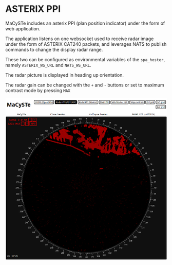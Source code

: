 # ASTERIX PPI

MaCySTe includes an asterix PPI (plan position indicator) under the form of web application.

The application listens on one websocket used to receive radar image under the form of ASTERIX CAT240 packets, and leverages NATS to publish commands to change the display radar range.

These two can be configured as environmental variables of the `spa_hoster`, namely `ASTERIX_WS_URL` and `NATS_WS_URL`.

The radar picture is displayed in heading up orientation.

The radar gain can be changed with the `+` and `-` buttons or set to maximum contrast mode by pressing `MAX`

![asterix-ppi](../images/asterix-ppi.png)
